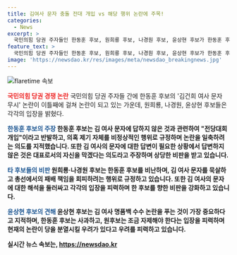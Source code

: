 ```yaml
---
title: 김여사 문자 충돌 전대 개입 vs 해당 행위 논란에 주목!
categories:
  - News
excerpt: >
  국민의힘 당권 주자들인 한동훈 후보, 원희룡 후보, 나경원 후보, 윤상현 후보가 한동훈 후보의 김건희 여사 문자 무시 논란을 놓고 의견 충돌했다. 한동훈 후보는 논란을 전당대회 개입으로 보고 반박하며 사과 필요성을 부정했고, 원희룡 후보와 나경원 후보는 한동훈 후보를 총선 패배 책임과 연계해 비판했다. 윤상현 후보는 김건희 여사 명품백 논란을 해결해야 했다고 지적했다. 후보들 간 갈등과 의견 충돌이 고조되고 있음을 보도했다.
feature_text: >
  국민의힘 당권 주자들인 한동훈 후보, 원희룡 후보, 나경원 후보, 윤상현 후보가 한동훈 후보의 김건희 여사 문자 무시 논란을 놓고 의견 충돌했다. 한동훈 후보는 논란을 전당대회 개입으로 보고 반박하며 사과 필요성을 부정했고, 원희룡 후보와 나경원 후보는 한동훈 후보를 총선 패배 책임과 연계해 비판했다. 윤상현 후보는 김건희 여사 명품백 논란을 해결해야 했다고 지적했다. 후보들 간 갈등과 의견 충돌이 고조되고 있음을 보도했다.
image: 'https://newsdao.kr/res/images/meta/newsdao_breakingnews.jpg'
---
```


<p><img src="https://newsdao.kr/res/images/meta/newsdao_breakingnews.jpg" alt="flaretime 속보" /></p>

<p><b><span style="color: #ee2323;">국민의힘 당권 경쟁 논란</span></b>
국민의힘 당권 주자들 간에 한동훈 후보의 '김건희 여사 문자 무시' 논란이 이틀째에 걸쳐 논란이 되고 있는 가운데, 원희룡, 나경원, 윤상현 후보들은 각각의 입장을 밝혔다.</p>

<p><b><span style="color: #1a5490;">한동훈 후보의 주장</span><b>
한동훈 후보는 김 여사 문자에 답하지 않은 것과 관련하여 "전당대회 개입"이라고 반발하고, 의혹 제기 자체를 비정상적인 행위로 규정하며 논란을 일축하려는 의도를 지적했습니다. 또한 김 여사의 문자에 대한 답변이 필요한 상황에서 답변하지 않은 것은 대표로서의 자신을 막겠다는 의도라고 주장하며 상당한 비판을 받고 있습니다.</p>

<p><b><span style="color: #1a5490;">타 후보들의 비판</span><b>
원희룡·나경원 후보는 한동훈 후보를 비난하며, 김 여사 문자를 묵살하고 총선에서의 패배 책임을 회피하려는 행위로 규정하고 있습니다. 또한 김 여사의 문자에 대한 해석을 둘러싸고 각각의 입장을 피력하며 한 후보를 향한 비판을 강화하고 있습니다.</p>

<p><b><span style="color: #1a5490;">윤상현 후보의 견해</span><b>
윤상현 후보는 김 여사 명품백 수수 논란을 푸는 것이 가장 중요하다고 지적하며, 한동훈 후보는 사과하고, 원후보는 조금 자제해야 한다는 입장을 피력하며 현재의 논란이 당을 분열시킬 우려가 있다고 우려를 피력하고 있습니다.</p>
실시간 뉴스 속보는, <a href="https://newsdao.kr" rel="dofollow">https://newsdao.kr</a>



